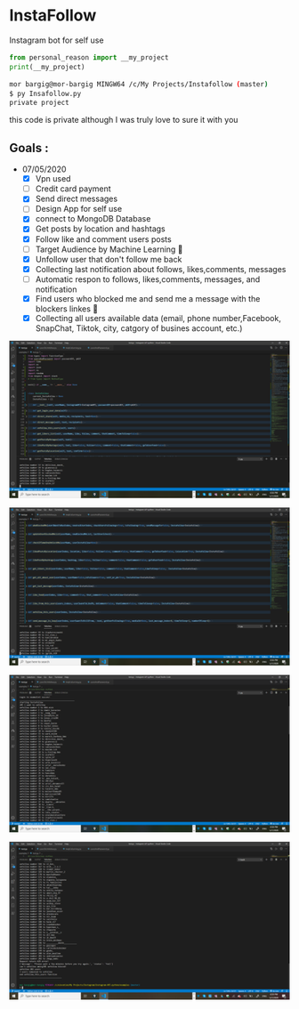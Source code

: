 # InstaFollow

Instagram bot for self use
```python
from personal_reason import __my_project
print(__my_project)
```
```bash
mor bargig@mor-bargig MINGW64 /c/My Projects/Instafollow (master)
$ py Insafollow.py
private project 
```

this code is private although I was truly love to sure it with you

## Goals :    
- 07/05/2020
    - [X] Vpn used 
    - [ ] Credit card payment
    - [X] Send direct messages
    - [ ] Design App for self use 
    - [X] connect to MongoDB Database
    - [X] Get posts by location and hashtags 
    - [X] Follow like and comment users posts 
    - [ ] Target Audience by Machine Learning 🎯 
    - [X] Unfollow user that don't follow me back
    - [X] Collecting last notification about follows, likes,comments, messages
    - [ ] Automatic respon to follows, likes,comments, messages, and notification 
    - [X] Find users who blocked me and send me a message with the blockers linkes 🔗
    - [X] Collecting all users available data (email, phone number,Facebook, SnapChat, Tiktok, city, catgory of busines account, etc.)     

![alt text](https://raw.githubusercontent.com/morbargig/InstaFollow/master/photos/Screenshot%20(68).png)

![alt text](https://raw.githubusercontent.com/morbargig/InstaFollow/master/photos/Screenshot%20(70).png)

![alt text](https://raw.githubusercontent.com/morbargig/InstaFollow/master/photos/Screenshot%20(71).png)

![alt text](https://raw.githubusercontent.com/morbargig/InstaFollow/master/photos/Screenshot%20(73).png)

